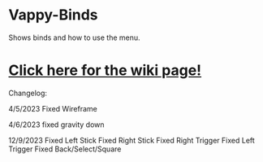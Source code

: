 # Vappy-Binds
Shows binds and how to use the menu.
# [Click here for the wiki page!](https://github.com/BurningSunFlare/Vappy-Ferros-Binds/wiki)

Changelog:

4/5/2023
Fixed Wireframe

4/6/2023
fixed gravity down

12/9/2023
Fixed Left Stick
Fixed Right Stick
Fixed Right Trigger
Fixed Left Trigger
Fixed Back/Select/Square
